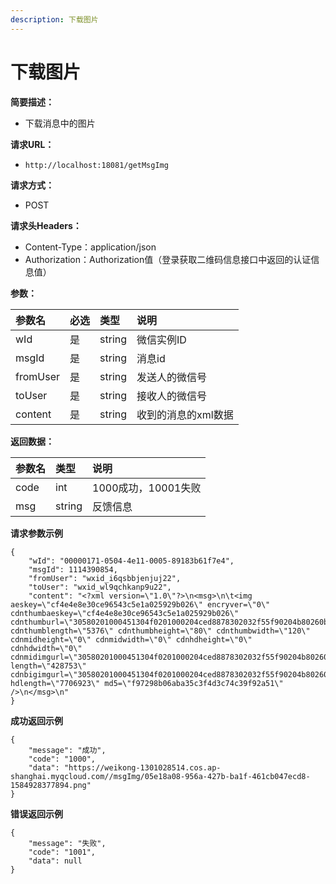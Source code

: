 ```yaml
---
description: 下载图片
---
```


# 下载图片

**简要描述：**

* 下载消息中的图片

**请求URL：**

* `http://localhost:18081/getMsgImg`

**请求方式：**

* POST

**请求头Headers：**

* Content-Type：application/json
* Authorization：Authorization值（登录获取二维码信息接口中返回的认证信息值）

**参数：**

| 参数名 | 必选 | 类型 | 说明 |
| :--- | :--- | :--- | :--- |
| wId | 是 | string | 微信实例ID |
| msgId | 是 | string | 消息id |
| fromUser | 是 | string | 发送人的微信号 |
| toUser | 是 | string | 接收人的微信号 |
| content | 是 | string | 收到的消息的xml数据 |

**返回数据：**

| 参数名 | 类型 | 说明 |
| :--- | :--- | :--- |
| code | int | 1000成功，10001失败 |
| msg | string | 反馈信息 |

**请求参数示例**

```text
{
    "wId": "00000171-0504-4e11-0005-89183b61f7e4",
    "msgId": 1114390854,
    "fromUser": "wxid_i6qsbbjenjuj22",
    "toUser": "wxid_wl9qchkanp9u22",
  	"content": "<?xml version=\"1.0\"?>\n<msg>\n\t<img aeskey=\"cf4e4e8e30ce96543c5e1a025929b026\" encryver=\"0\" cdnthumbaeskey=\"cf4e4e8e30ce96543c5e1a025929b026\" cdnthumburl=\"30580201000451304f0201000204ced8878302032f55f90204b80260b402045e7815f4042a777875706c6f61645f777869645f776c397163686b616e70397532323238305f313538343932383234340204010438010201000400\" cdnthumblength=\"5376\" cdnthumbheight=\"80\" cdnthumbwidth=\"120\" cdnmidheight=\"0\" cdnmidwidth=\"0\" cdnhdheight=\"0\" cdnhdwidth=\"0\" cdnmidimgurl=\"30580201000451304f0201000204ced8878302032f55f90204b80260b402045e7815f4042a777875706c6f61645f777869645f776c397163686b616e70397532323238305f313538343932383234340204010438010201000400\" length=\"428753\" cdnbigimgurl=\"30580201000451304f0201000204ced8878302032f55f90204b80260b402045e7815f4042a777875706c6f61645f777869645f776c397163686b616e70397532323238305f313538343932383234340204010438010201000400\" hdlength=\"7706923\" md5=\"f97298b06aba35c3f4d3c74c39f92a51\" />\n</msg>\n"
}
```

**成功返回示例**

```text
{
    "message": "成功",
    "code": "1000",
    "data": "https://weikong-1301028514.cos.ap-shanghai.myqcloud.com//msgImg/05e18a08-956a-427b-ba1f-461cb047ecd8-1584928377894.png"
}
```

**错误返回示例**

```text
{
    "message": "失败",
    "code": "1001",
    "data": null
}
```

